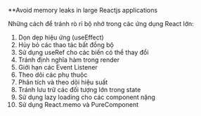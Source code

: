 \*\*Avoid memory leaks in large Reactjs applications

Những cách để tránh rò rỉ bộ nhớ trong các ứng dụng React lớn:

1. Dọn dẹp hiệu ứng (useEffect)
2. Hủy bỏ các thao tác bất đồng bộ
3. Sử dụng useRef cho các biến có thể thay đổi
4. Tránh định nghĩa hàm trong render
5. Giới hạn các Event Listener
6. Theo dõi các phụ thuộc
7. Phân tích và theo dõi hiệu suất
8. Tránh lưu trữ các đối tượng lớn trong state
9. Sử dụng lazy loading cho các component nặng
10. Sử dụng React.memo và PureComponent
